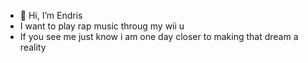 - 👋 Hi, I’m Endris 
- I want to play rap music throug my wii u 
- If you see me just know i am one day closer to making that dream a reality 
